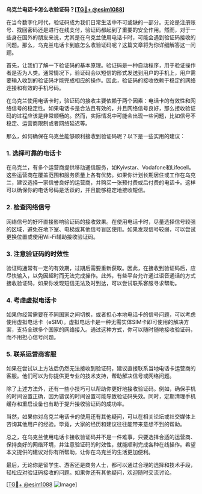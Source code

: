 **乌克兰电话卡怎么收验证码？[[TG💪+ @esim1088](https://t.me/s/esim1088)]**

在当今数字化时代，验证码成为我们日常生活中不可或缺的一部分。无论是注册账号、找回密码还是进行在线支付，验证码都起到了重要的安全作用。然而，对于一些身在国外的朋友来说，尤其是在乌克兰使用电话卡时，可能会遇到验证码接收的问题。那么，乌克兰电话卡到底怎么收验证码呢？这篇文章将为你详细解答这一问题。

首先，让我们了解一下验证码的基本原理。验证码是一种自动程序，用于验证操作者是否为人类。通常情况下，验证码会以短信的形式发送到用户的手机上，用户需要输入收到的验证码才能完成相应的操作。因此，验证码的接收依赖于稳定的网络连接和有效的手机号码。

在乌克兰使用电话卡时，验证码的接收主要依赖于两个因素：电话卡的有效性和网络信号的稳定性。如果电话卡是合法且有效的，并且网络信号良好，那么接收验证码的过程应该是非常顺畅的。然而，实际情况中可能会出现一些问题，比如信号不稳定、运营商限制或者网络延迟等。

那么，如何确保在乌克兰能够顺利接收到验证码呢？以下是一些实用的建议：

### 1. **选择可靠的电话卡**
在乌克兰，有多个运营商提供移动通信服务，如Kyivstar、Vodafone和Lifecell。这些运营商在覆盖范围和服务质量上各有优势。如果你计划长期居住或工作在乌克兰，建议选择一家信誉良好的运营商，并购买一张预付费或后付费的电话卡。这样可以确保你的电话号码是活跃的，并且能够稳定地接收短信。

### 2. **检查网络信号**
网络信号的好坏直接影响验证码的接收效果。在使用电话卡时，尽量选择信号较强的区域，避免在地下室、电梯或其他信号盲区使用。如果发现信号较弱，可以尝试更换位置或使用Wi-Fi辅助接收验证码。

### 3. **注意验证码的时效性**
验证码通常有一定的有效期，过期后需要重新获取。因此，在接收到验证码后，应尽快输入，以免因超时而无法完成操作。此外，有些平台允许通过语音通话的方式接收验证码，如果你发现短信无法及时到达，可以尝试联系客服寻求帮助。

### 4. **考虑虚拟电话卡**
如果你经常需要在不同国家之间切换，或者担心本地电话卡的信号问题，可以考虑使用虚拟电话卡（eSIM）。虚拟电话卡是一种无需实体SIM卡即可使用的解决方案，支持全球多个国家的网络接入。通过这种方式，你可以随时随地接收验证码，而不用担心信号问题。

### 5. **联系运营商客服**
如果在尝试以上方法后仍然无法接收到验证码，建议直接联系当地电话卡运营商的客服。他们可以为你提供更专业的技术支持，帮助解决信号或网络问题。

除了上述方法外，还有一些小技巧可以帮助你更好地接收验证码。例如，确保手机的时间设置正确，因为错误的时间设置可能导致验证码失效。同时，定期清理手机缓存和重启设备也有助于提升接收验证码的成功率。

当然，如果你对乌克兰电话卡的使用还有其他疑问，可以在相关论坛或社交媒体上咨询其他用户的经验。毕竟，大家的经历和建议往往能带来意想不到的帮助。

总之，在乌克兰使用电话卡接收验证码并不是一件难事，只要选择合适的运营商、保持良好的网络环境，并注意验证码的时效性，就能顺利完成各种在线操作。希望本文提供的建议对你有所帮助，让你在乌克兰的生活更加便利。

最后，无论你是留学生、游客还是商务人士，都可以通过合理的选择和技术手段，轻松应对验证码接收的问题。如果你还有其他疑问，欢迎随时交流讨论。

[[TG💪+ @esim1088](https://t.me/s/esim1088) ![Image](https://i.postimg.cc/4NQfJmqS/Snipaste-2025-05-13-00-14-12.png)]